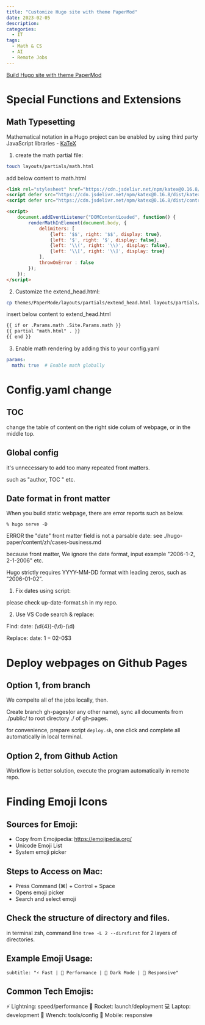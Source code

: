 ```yaml
---
title: "Customize Hugo site with theme PaperMod"
date: 2023-02-05
description: 
categories:
  - IT
tags:
  - Math & CS
  - AI
  - Remote Jobs
---
```



[Build Hugo site with theme PaperMod](https://themes.gohugo.io/themes/hugo-papermod/)

# Special Functions and Extensions

## Math Typesetting

Mathematical notation in a Hugo project can be enabled by using third party JavaScript libraries - [KaTeX](https://katex.org)

1.  create the math partial file:
```bash
touch layouts/partials/math.html
```
add below content to math.html
```html
<link rel="stylesheet" href="https://cdn.jsdelivr.net/npm/katex@0.16.8/dist/katex.min.css">
<script defer src="https://cdn.jsdelivr.net/npm/katex@0.16.8/dist/katex.min.js"></script>
<script defer src="https://cdn.jsdelivr.net/npm/katex@0.16.8/dist/contrib/auto-render.min.js" onload="renderMathInElement(document.body);"></script>

<script>
    document.addEventListener("DOMContentLoaded", function() {
        renderMathInElement(document.body, {
            delimiters: [
                {left: '$$', right: '$$', display: true},
                {left: '$', right: '$', display: false},
                {left: '\\(', right: '\\)', display: false},
                {left: '\\[', right: '\\]', display: true}
            ],
            throwOnError : false
        });
    });
</script>
```
2. Customize the extend_head.html:
```bash
cp themes/PaperMode/layouts/partials/extend_head.html layouts/partials/extend_head.html
```
insert below content to extend_head.html

```html
{{ if or .Params.math .Site.Params.math }}
{{ partial "math.html" . }}
{{ end }}
```
3. Enable math rendering by adding this to your config.yaml
```yaml
params:
  math: true  # Enable math globally
```


# Config.yaml change

## TOC
change the table of content on the right side colum of webpage, or in the middle top.

## Global config 

it's unnecessary to add too many repeated front matters.

such as "author, TOC " etc.

## Date format in front matter
When you build static webpage, there are error reports such as below. 

``` % hugo serve -D ```

ERROR the "date" front matter field is not a parsable date: see ./hugo-paper/content/zh/cases-business.md

because front matter, We ignore the date format, input example "2006-1-2, 2-1-2006" etc.

Hugo strictly requires YYYY-MM-DD format with leading zeros, such as "2006-01-02".

1. Fix dates using script:

please check up-date-format.sh in my repo.


2. Use VS Code search & replace:

Find: date: (\d{4})-(\d)-(\d)

Replace: date: $1-0$2-0$3



# Deploy webpages on Github Pages

## Option 1, from branch

We compelte all of the jobs locally, then.

Create branch gh-pages(or any other name), sync all documents from ./public/ to root directory ./
of gh-pages.

for convenience, prepare script `deploy.sh`, one click and complete all automatically in local terminal.

## Option 2, from Github Action

Workflow is better solution, execute the program automatically in remote repo.


# Finding Emoji Icons

## Sources for Emoji:
- Copy from Emojipedia: https://emojipedia.org/
- Unicode Emoji List
- System emoji picker

## Steps to Access on Mac:
- Press Command (⌘) + Control + Space
- Opens emoji picker
- Search and select emoji


## Check the structure of directory and files.

in terminal zsh, command line ``tree -L 2 --dirsfirst`` for 2 layers of directories.


## Example Emoji Usage:

` subtitle: "⚡️ Fast | 🚀 Performance | 🌙 Dark Mode | 📱 Responsive" `

## Common Tech Emojis:
⚡️ Lightning: speed/performance
🚀 Rocket: launch/deployment
💻 Laptop: development
🔧 Wrench: tools/config
📱 Mobile: responsive
